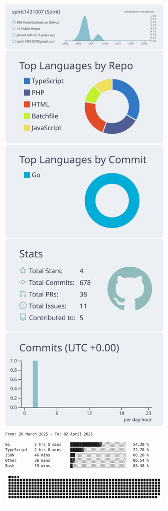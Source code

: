 [![](https://raw.githubusercontent.com/spirit1431007/spirit1431007/master/profile-summary-card-output/nord_bright/0-profile-details.svg)](https://git.io/spiritx)
[![](https://raw.githubusercontent.com/spirit1431007/spirit1431007/master/profile-summary-card-output/nord_bright/1-repos-per-language.svg)](https://git.io/spiritx) [![](https://raw.githubusercontent.com/spirit1431007/spirit1431007/master/profile-summary-card-output/nord_bright/2-most-commit-language.svg)](https://git.io/spiritx)
[![](https://raw.githubusercontent.com/spirit1431007/spirit1431007/master/profile-summary-card-output/nord_bright/3-stats.svg)](https://git.io/spiritx) [![](https://raw.githubusercontent.com/spirit1431007/spirit1431007/master/profile-summary-card-output/nord_bright/4-productive-time.svg)](https://git.io/spiritx)

<!--START_SECTION:waka-->

```txt
From: 26 March 2025 - To: 02 April 2025

Go           5 hrs 5 mins    █████████████▓░░░░░░░░░░░   54.20 %
TypeScript   2 hrs 8 mins    █████▓░░░░░░░░░░░░░░░░░░░   22.78 %
JSON         46 mins         ██░░░░░░░░░░░░░░░░░░░░░░░   08.20 %
Other        36 mins         █▓░░░░░░░░░░░░░░░░░░░░░░░   06.54 %
Bash         19 mins         █░░░░░░░░░░░░░░░░░░░░░░░░   03.38 %
```

<!--END_SECTION:waka-->

![contribution](https://github.com/spirit1431007/spirit1431007/blob/output/github-contribution-grid-snake.svg)
